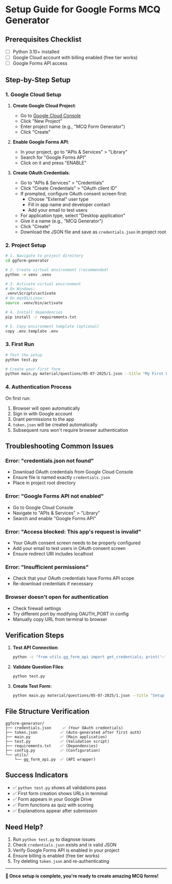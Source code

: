 # Setup Guide for Google Forms MCQ Generator

## Prerequisites Checklist

- [ ] Python 3.10+ installed
- [ ] Google Cloud account with billing enabled (free tier works)
- [ ] Google Forms API access

## Step-by-Step Setup

### 1. Google Cloud Setup

1. **Create Google Cloud Project**:
   - Go to [Google Cloud Console](https://console.cloud.google.com/)
   - Click "New Project" 
   - Enter project name (e.g., "MCQ Form Generator")
   - Click "Create"

2. **Enable Google Forms API**:
   - In your project, go to "APIs & Services" > "Library"
   - Search for "Google Forms API"
   - Click on it and press "ENABLE"

3. **Create OAuth Credentials**:
   - Go to "APIs & Services" > "Credentials"
   - Click "Create Credentials" > "OAuth client ID"
   - If prompted, configure OAuth consent screen first:
     - Choose "External" user type
     - Fill in app name and developer contact
     - Add your email to test users
   - For application type, select "Desktop application"
   - Give it a name (e.g., "MCQ Generator")
   - Click "Create"
   - Download the JSON file and save as `credentials.json` in project root

### 2. Project Setup

```bash
# 1. Navigate to project directory
cd ggform-generator

# 2. Create virtual environment (recommended)
python -m venv .venv

# 3. Activate virtual environment
# On Windows:
.venv\Scripts\activate
# On macOS/Linux:
source .venv/bin/activate

# 4. Install dependencies
pip install -r requirements.txt

# 5. Copy environment template (optional)
copy .env.template .env
```

### 3. First Run

```bash
# Test the setup
python test.py

# Create your first form
python main.py material/questions/05-07-2025/1.json --title "My First Quiz"
```

### 4. Authentication Process

On first run:
1. Browser will open automatically
2. Sign in with Google account
3. Grant permissions to the app
4. `token.json` will be created automatically
5. Subsequent runs won't require browser authentication

## Troubleshooting Common Issues

### Error: "credentials.json not found"
- Download OAuth credentials from Google Cloud Console
- Ensure file is named exactly `credentials.json`
- Place in project root directory

### Error: "Google Forms API not enabled" 
- Go to Google Cloud Console
- Navigate to "APIs & Services" > "Library"
- Search and enable "Google Forms API"

### Error: "Access blocked: This app's request is invalid"
- Your OAuth consent screen needs to be properly configured
- Add your email to test users in OAuth consent screen
- Ensure redirect URI includes localhost

### Error: "Insufficient permissions"
- Check that your OAuth credentials have Forms API scope
- Re-download credentials if necessary

### Browser doesn't open for authentication
- Check firewall settings
- Try different port by modifying OAUTH_PORT in config
- Manually copy URL from terminal to browser

## Verification Steps

1. **Test API Connection**:
   ```bash
   python -c "from utils.gg_form_api import get_credentials; print('✅ Authentication works!' if get_credentials() else '❌ Authentication failed')"
   ```

2. **Validate Question Files**:
   ```bash
   python test.py
   ```

3. **Create Test Form**:
   ```bash
   python main.py material/questions/05-07-2025/1.json --title "Setup Test"
   ```

## File Structure Verification

```
ggform-generator/
├── credentials.json     ✅ (Your OAuth credentials)
├── token.json          ✅ (Auto-generated after first auth)
├── main.py             ✅ (Main application)
├── test.py             ✅ (Validation script)
├── requirements.txt    ✅ (Dependencies)
├── config.py           ✅ (Configuration)
└── utils/
    └── gg_form_api.py  ✅ (API wrapper)
```

## Success Indicators

- ✅ `python test.py` shows all validations pass
- ✅ First form creation shows URLs in terminal
- ✅ Form appears in your Google Drive
- ✅ Form functions as quiz with scoring
- ✅ Explanations appear after submission

## Need Help?

1. Run `python test.py` to diagnose issues
2. Check `credentials.json` exists and is valid JSON
3. Verify Google Forms API is enabled in your project
4. Ensure billing is enabled (free tier works)
5. Try deleting `token.json` and re-authenticating

---

**🎉 Once setup is complete, you're ready to create amazing MCQ forms!**
